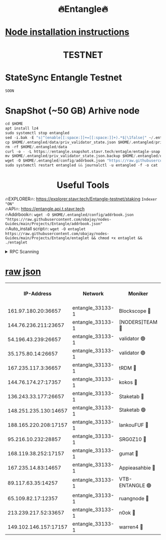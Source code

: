 <h1 align="center"> 🔥Entangle🔥</h1>

[Node installation instructions](https://github.com/obajay/nodes-Guides/tree/main/Projects/Entangle)
=

<h1 align="center"> TESTNET</h1>

# StateSync Entangle Testnet
```python
SOON
```
# SnapShot (~50 GB) Arhive node
```python
cd $HOME
apt install lz4
sudo systemctl stop entangled
sed -i.bak -E "s|^(enable[[:space:]]+=[[:space:]]+).*$|\1false|" ~/.entangled/config/config.toml
cp $HOME/.entangled/data/priv_validator_state.json $HOME/.entangled/priv_validator_state.json.backup
rm -rf $HOME/.entangled/data
curl -o - -L https://entangle.snapshot.stavr.tech/entagle/entagle-snap.tar.lz4 | lz4 -c -d - | tar -x -C $HOME/.entangled --strip-components 2
mv $HOME/.entangled/priv_validator_state.json.backup $HOME/.entangled/data/priv_validator_state.json
wget -O $HOME/.entangled/config/addrbook.json "https://raw.githubusercontent.com/obajay/nodes-Guides/main/Projects/Entangle/addrbook.json"
sudo systemctl restart entangled && journalctl -u entangled -f -o cat
```
 <h1 align="center"> Useful Tools</h1>
 
🔥EXPLORER🔥: https://explorer.stavr.tech/Entangle-testnet/staking        `Indexer "ON"` \
🔥API🔥:      https://entangle.api.t.stavr.tech \
🔥Addrbook🔥: ```wget -O $HOME/.entangled/config/addrbook.json "https://raw.githubusercontent.com/obajay/nodes-Guides/main/Projects/Entangle/addrbook.json"``` \
🔥Auto_install script🔥:  `wget -O entaglet https://raw.githubusercontent.com/obajay/nodes-Guides/main/Projects/Entangle/entaglet && chmod +x entaglet && ./entaglet`


<details>
<summary>RPC Scanning</summary>

<h2 align="center"> We scan nodes in real time every 4 hours. And we provide the final result of RPC endpoints.
We cannot influence the operation of these nodes in any way. </h2>


```python
If Voting Power is higher than 0 --> then the Node is a validator of the network and may be subject to attack and be a potential threat to the chain.
```
```python
We marked such validators with a red symbol
```

</details>

[raw json](https://rpc-check.entangt.stavr.tech/entangt/rpc-entangt-result.json)
=


<table><tr><th>IP-Address</th><th>Network</th><th>Moniker</th><th>Latest Block Height</th><th>Earliest Block Height</th><th>Catching Up</th><th>Tx Index</th><th>Voting Power</th><th>Scan Time</th></tr><tr><td>161.97.180.20:36657</td><td>entangle_33133-1</td><td>Blockscope 🔴</td><td>1478875</td><td>1</td><td>False</td><td>off</td><td>259586473635098</td><td>2024-01-03T13:32:54.755436526UTC</td></tr><tr><td>144.76.236.211:23657</td><td>entangle_33133-1</td><td>[NODERS]TEAM 🔴</td><td>1478878</td><td>1</td><td>False</td><td>off</td><td>47049700500000000</td><td>2024-01-03T13:33:07.350212474UTC</td></tr><tr><td>54.196.43.239:26657</td><td>entangle_33133-1</td><td>validator 🟢</td><td>1478880</td><td>1</td><td>False</td><td>on</td><td>0</td><td>2024-01-03T13:33:15.378927809UTC</td></tr><tr><td>35.175.80.14:26657</td><td>entangle_33133-1</td><td>validator 🟢</td><td>1478880</td><td>1</td><td>False</td><td>on</td><td>0</td><td>2024-01-03T13:33:16.266236444UTC</td></tr><tr><td>167.235.117.3:36657</td><td>entangle_33133-1</td><td>tRDM 🔴</td><td>1478880</td><td>1</td><td>False</td><td>on</td><td>67261012040632</td><td>2024-01-03T13:33:16.539132850UTC</td></tr><tr><td>144.76.174.27:17357</td><td>entangle_33133-1</td><td>kokos 🔴</td><td>1478878</td><td>145001</td><td>False</td><td>on</td><td>89890100000000</td><td>2024-01-03T13:33:04.239597109UTC</td></tr><tr><td>136.243.33.177:26657</td><td>entangle_33133-1</td><td>Staketab 🔴</td><td>1478879</td><td>660001</td><td>False</td><td>on</td><td>100008140155031</td><td>2024-01-03T13:33:09.639141622UTC</td></tr><tr><td>148.251.235.130:14657</td><td>entangle_33133-1</td><td>Staketab 🟢</td><td>1478875</td><td>660801</td><td>False</td><td>on</td><td>0</td><td>2024-01-03T13:32:54.491533553UTC</td></tr><tr><td>188.165.220.208:17157</td><td>entangle_33133-1</td><td>lankouFUF 🔴</td><td>1478876</td><td>725001</td><td>False</td><td>on</td><td>180899900000002</td><td>2024-01-03T13:32:59.886731504UTC</td></tr><tr><td>95.216.10.232:28857</td><td>entangle_33133-1</td><td>SRG0Z10 🔴</td><td>1478874</td><td>842001</td><td>False</td><td>off</td><td>17477251056590</td><td>2024-01-03T13:32:52.194976102UTC</td></tr><tr><td>168.119.38.252:17157</td><td>entangle_33133-1</td><td>gumat 🔴</td><td>1478876</td><td>962001</td><td>False</td><td>on</td><td>314013548351851</td><td>2024-01-03T13:32:59.589272404UTC</td></tr><tr><td>167.235.14.83:14657</td><td>entangle_33133-1</td><td>Appieasahbie 🔴</td><td>1478880</td><td>1076001</td><td>False</td><td>on</td><td>44568809900999996</td><td>2024-01-03T13:33:15.626612815UTC</td></tr><tr><td>89.117.63.35:14257</td><td>entangle_33133-1</td><td>VTB-ENTANGLE 🟢</td><td>1478878</td><td>1162001</td><td>False</td><td>off</td><td>0</td><td>2024-01-03T13:33:04.730656259UTC</td></tr><tr><td>65.109.82.17:12357</td><td>entangle_33133-1</td><td>ruangnode 🔴</td><td>1478875</td><td>1312001</td><td>False</td><td>off</td><td>266186785360543</td><td>2024-01-03T13:32:55.154843863UTC</td></tr><tr><td>213.239.217.52:33657</td><td>entangle_33133-1</td><td>n0ok 🔴</td><td>1478879</td><td>1378879</td><td>False</td><td>off</td><td>46574292273662988</td><td>2024-01-03T13:33:14.065533506UTC</td></tr><tr><td>149.102.146.157:17157</td><td>entangle_33133-1</td><td>warren4 🔴</td><td>1478878</td><td>1436001</td><td>False</td><td>on</td><td>380252395103395</td><td>2024-01-03T13:33:07.107420442UTC</td></tr></table>
